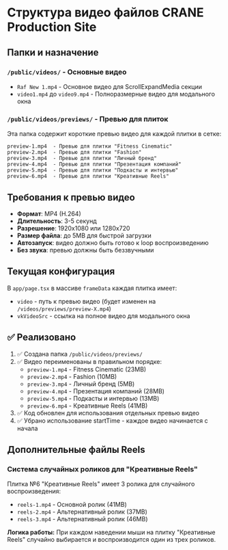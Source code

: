 # Структура видео файлов CRANE Production Site

## Папки и назначение

### `/public/videos/` - Основные видео
- `Raf New 1.mp4` - Основное видео для ScrollExpandMedia секции
- `video1.mp4` до `video9.mp4` - Полноразмерные видео для модального окна

### `/public/videos/previews/` - Превью для плиток
Эта папка содержит короткие превью видео для каждой плитки в сетке:

```
preview-1.mp4  - Превью для плитки "Fitness Cinematic"
preview-2.mp4  - Превью для плитки "Fashion" 
preview-3.mp4  - Превью для плитки "Личный бренд"
preview-4.mp4  - Превью для плитки "Презентация компаний"
preview-5.mp4  - Превью для плитки "Подкасты и интервью"
preview-6.mp4  - Превью для плитки "Креативные Reels"
```

## Требования к превью видео

- **Формат**: MP4 (H.264)
- **Длительность**: 3-5 секунд
- **Разрешение**: 1920x1080 или 1280x720
- **Размер файла**: до 5MB для быстрой загрузки
- **Автозапуск**: видео должно быть готово к loop воспроизведению
- **Без звука**: превью должны быть беззвучными

## Текущая конфигурация

В `app/page.tsx` в массиве `frameData` каждая плитка имеет:
- `video` - путь к превью видео (будет изменен на `/videos/previews/preview-X.mp4`)
- `vkVideoSrc` - ссылка на полное видео для модального окна

## ✅ Реализовано

1. ✅ Создана папка `/public/videos/previews/`
2. ✅ Видео переименованы в правильном порядке:
   - `preview-1.mp4` - Fitness Cinematic (23MB)
   - `preview-2.mp4` - Fashion (10MB)
   - `preview-3.mp4` - Личный бренд (5MB)
   - `preview-4.mp4` - Презентация компаний (28MB)
   - `preview-5.mp4` - Подкасты и интервью (13MB)
   - `preview-6.mp4` - Креативные Reels (41MB)
3. ✅ Код обновлен для использования отдельных превью видео
4. ✅ Убрано использование startTime - каждое видео начинается с начала

## Дополнительные файлы Reels

### Система случайных роликов для "Креативные Reels"
Плитка №6 "Креативные Reels" имеет 3 ролика для случайного воспроизведения:
- `reels-1.mp4` - Основной ролик (41MB)
- `reels-2.mp4` - Альтернативный ролик (37MB) 
- `reels-3.mp4` - Альтернативный ролик (46MB)

**Логика работы:** При каждом наведении мыши на плитку "Креативные Reels" случайно выбирается и воспроизводится один из трех роликов. 